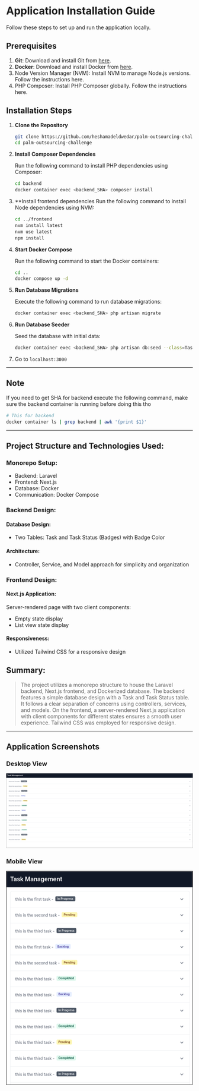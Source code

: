 # Application Installation Guide

Follow these steps to set up and run the application locally.

## Prerequisites
1. **Git**: Download and install Git from [here](https://git-scm.com/).
2. **Docker**: Download and install Docker from [here](https://www.docker.com/).
3. Node Version Manager (NVM): Install NVM to manage Node.js versions. Follow the instructions here.
4. PHP Composer: Install PHP Composer globally. Follow the instructions here.

## Installation Steps

1. **Clone the Repository**
   
   ```bash
   git clone https://github.com/heshamadeldwedar/palm-outsourcing-challenge
   cd palm-outsourcing-challenge
   ```
2. **Install Composer Dependencies**
   
   Run the following command to install PHP dependencies using Composer:
   
   ```bash
   cd backend
   docker container exec <backend_SHA> composer install
   ```

3. **Install frontend dependencies
   Run the following command to install Node dependencies using NVM:
   
   ```bash
   cd ../frontend
   nvm install latest
   nvm use latest
   npm install
   ```

4. **Start Docker Compose**
   
   Run the following command to start the Docker containers:
   
   ```bash
   cd ..
   docker compose up -d
   ```


5. **Run Database Migrations**
   
   Execute the following command to run database migrations:
   
   ```bash
   docker container exec <backend_SHA> php artisan migrate
   ```

6. **Run Database Seeder**
   
   Seed the database with initial data:
   
   ```bash
   docker container exec <backend_SHA> php artisan db:seed --class=TaskSeed
   ```


7. Go to `localhost:3000` 

---

## Note
If you need to get SHA for backend execute the following command, make sure the backend container is running before doing this tho

```bash
# This for backend 
docker container ls | grep backend | awk '{print $1}' 
```

---

## Project Structure and Technologies Used:
### Monorepo Setup:
- Backend: Laravel
- Frontend: Next.js
- Database: Docker
- Communication: Docker Compose

### Backend Design:
#### Database Design:
- Two Tables: Task and Task Status (Badges) with Badge Color
#### Architecture:
- Controller, Service, and Model approach for simplicity and organization

### Frontend Design:
#### Next.js Application:
Server-rendered page with two client components:
- Empty state display
- List view state display

#### Responsiveness:
- Utilized Tailwind CSS for a responsive design

## Summary:
> The project utilizes a monorepo structure to house the Laravel backend, Next.js frontend, and Dockerized database. The backend features a simple database design with a Task and Task Status table. It follows a clear separation of concerns using controllers, services, and models. On the frontend, a server-rendered Next.js application with client components for different states ensures a smooth user experience. Tailwind CSS was employed for responsive design. 

---

## Application Screenshots

### Desktop View
![Desktop View](desktop.png)

### Mobile View
![Mobile View](/mobile.png)